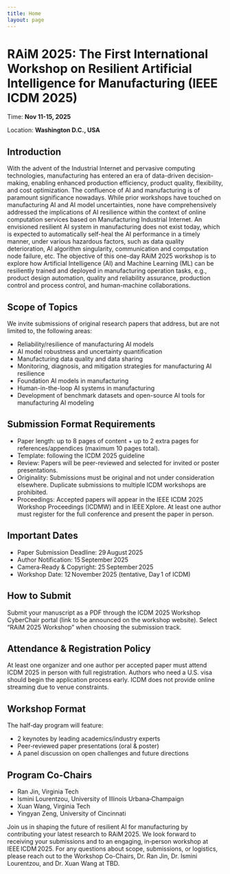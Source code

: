 ```yaml
---
title: Home
layout: page
---
```


# RAiM 2025: The First International Workshop on Resilient Artificial Intelligence for Manufacturing (IEEE ICDM 2025)

Time: **Nov 11-15, 2025**

Location: **Washington D.C., USA**


## Introduction
With the advent of the Industrial Internet and pervasive computing technologies, manufacturing has entered an era of data-driven decision-making, enabling enhanced production efficiency, product quality, flexibility, and cost optimization. The confluence of AI and manufacturing is of paramount significance nowadays. While prior workshops have touched on manufacturing AI and AI model uncertainties, none have comprehensively addressed the implications of AI resilience within the context of online computation services based on Manufacturing Industrial Internet. An envisioned resilient AI system in manufacturing does not exist today, which is expected to automatically self-heal the AI performance in a timely manner, under various hazardous factors, such as data quality deterioration, AI algorithm singularity, communication and computation node failure, etc. The objective of this one-day RAiM 2025 workshop is to explore how Artificial Intelligence (AI) and Machine Learning (ML) can be resiliently trained and deployed in manufacturing operation tasks, e.g., product design automation, quality and reliability assurance, production control and process control, and human-machine collaborations.

## Scope of Topics
We invite submissions of original research papers that address, but are not limited to, the following areas:

- Reliability/resilience of manufacturing AI models
- AI model robustness and uncertainty quantification
- Manufacturing data quality and data sharing
- Monitoring, diagnosis, and mitigation strategies for manufacturing AI resilience
- Foundation AI models in manufacturing
- Human-in-the-loop AI systems in manufacturing
- Development of benchmark datasets and open-source AI tools for manufacturing AI modeling

## Submission Format Requirements
-	Paper length: up to 8 pages of content + up to 2 extra pages for references/appendices (maximum 10 pages total).
-	Template: following the ICDM 2025 guideline
-	Review: Papers will be peer-reviewed and selected for invited or poster presentations.
-	Originality: Submissions must be original and not under consideration elsewhere. Duplicate submissions to multiple ICDM workshops are prohibited.
-	Proceedings: Accepted papers will appear in the IEEE ICDM 2025 Workshop Proceedings (ICDMW) and in IEEE Xplore. At least one author must register for the full conference and present the paper in person.

## Important Dates 
-	Paper Submission Deadline: 29 August 2025
-	Author Notification: 15 September 2025
-	Camera‑Ready & Copyright: 25 September 2025
-	Workshop Date: 12 November 2025 (tentative, Day 1 of ICDM)

## How to Submit
Submit your manuscript as a PDF through the ICDM 2025 Workshop CyberChair portal (link to be announced on the workshop website). Select “RAiM 2025 Workshop” when choosing the submission track.

## Attendance & Registration Policy
At least one organizer and one author per accepted paper must attend ICDM 2025 in person with full registration. Authors who need a U.S. visa should begin the application process early. ICDM does not provide online streaming due to venue constraints.

## Workshop Format
The half‑day program will feature:
- 2 keynotes by leading academics/industry experts
- Peer‑reviewed paper presentations (oral & poster)
- A panel discussion on open challenges and future directions

## Program Co-Chairs
- Ran Jin, Virginia Tech
- Ismini Lourentzou, University of Illinois Urbana‑Champaign
- Xuan Wang, Virginia Tech
- Yingyan Zeng, University of Cincinnati

Join us in shaping the future of resilient AI for manufacturing by contributing your latest research to RAiM 2025. We look forward to receiving your submissions and to an engaging, in‑person workshop at IEEE ICDM 2025.
For any questions about scope, submissions, or logistics, please reach out to the Workshop Co-Chairs, Dr. Ran Jin, Dr. Ismini Lourentzou, and Dr. Xuan Wang at TBD.
